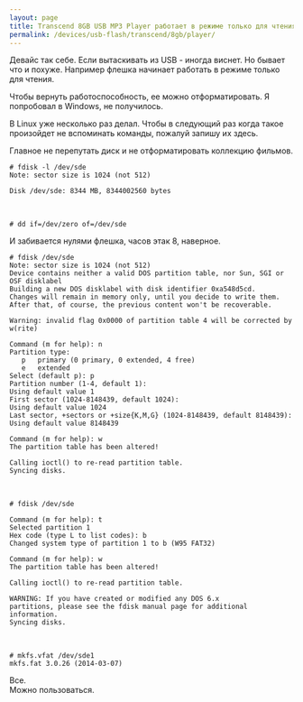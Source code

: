 ```yaml
---
layout: page
title: Transcend 8GB USB MP3 Player работает в режиме только для чтения
permalink: /devices/usb-flash/transcend/8gb/player/
---
```


Девайс так себе.
Если вытаскивать из USB - иногда виснет.
Но бывает что и похуже. Например флешка начинает работать в режиме только для чтения.

Чтобы вернуть работоспособность, ее можно отформатировать.
Я попробовал в Windows, не получилось.

В Linux уже несколько раз делал. Чтобы в следующий раз когда такое произойдет не вспоминать команды, пожалуй запишу их здесь.


Главное не перепутать диск и не отформатировать коллекцию фильмов.

    # fdisk -l /dev/sde
    Note: sector size is 1024 (not 512)

    Disk /dev/sde: 8344 MB, 8344002560 bytes

<br/>

    # dd if=/dev/zero of=/dev/sde

И забивается нулями флешка, часов этак 8, наверное.


    # fdisk /dev/sde
    Note: sector size is 1024 (not 512)
    Device contains neither a valid DOS partition table, nor Sun, SGI or OSF disklabel
    Building a new DOS disklabel with disk identifier 0xa548d5cd.
    Changes will remain in memory only, until you decide to write them.
    After that, of course, the previous content won't be recoverable.

    Warning: invalid flag 0x0000 of partition table 4 will be corrected by w(rite)

    Command (m for help): n
    Partition type:
       p   primary (0 primary, 0 extended, 4 free)
       e   extended
    Select (default p): p
    Partition number (1-4, default 1):
    Using default value 1
    First sector (1024-8148439, default 1024):
    Using default value 1024
    Last sector, +sectors or +size{K,M,G} (1024-8148439, default 8148439):
    Using default value 8148439

    Command (m for help): w
    The partition table has been altered!

    Calling ioctl() to re-read partition table.
    Syncing disks.

<br/>

    # fdisk /dev/sde

    Command (m for help): t
    Selected partition 1
    Hex code (type L to list codes): b
    Changed system type of partition 1 to b (W95 FAT32)

    Command (m for help): w
    The partition table has been altered!

    Calling ioctl() to re-read partition table.

    WARNING: If you have created or modified any DOS 6.x
    partitions, please see the fdisk manual page for additional
    information.
    Syncing disks.

<br/>

    # mkfs.vfat /dev/sde1
    mkfs.fat 3.0.26 (2014-03-07)


Все.  
Можно пользоваться.
